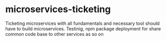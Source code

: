 # microservices-ticketing
Ticketing microservices with all fundamentals and necessary tool should have to build microservices. Testinig, npm package deployment for share common code base to other services as so on
